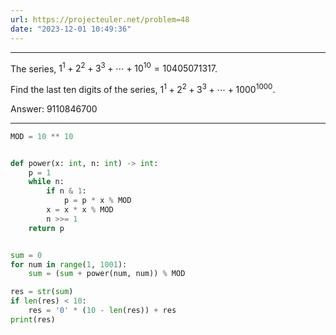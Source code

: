 ```yaml
---
url: https://projecteuler.net/problem=48
date: "2023-12-01 10:49:36"
---
```

---
The series, $1^1 + 2^2 + 3^3 + \cdots + 10^{10} = 10405071317$.

Find the last ten digits of the series, $1^1 + 2^2 + 3^3 + \cdots + 1000^{1000}$.

Answer: 9110846700

---
```python
MOD = 10 ** 10


def power(x: int, n: int) -> int:
    p = 1
    while n:
        if n & 1:
            p = p * x % MOD
        x = x * x % MOD
        n >>= 1
    return p


sum = 0
for num in range(1, 1001):
    sum = (sum + power(num, num)) % MOD

res = str(sum)
if len(res) < 10:
    res = '0' * (10 - len(res)) + res
print(res)
```

